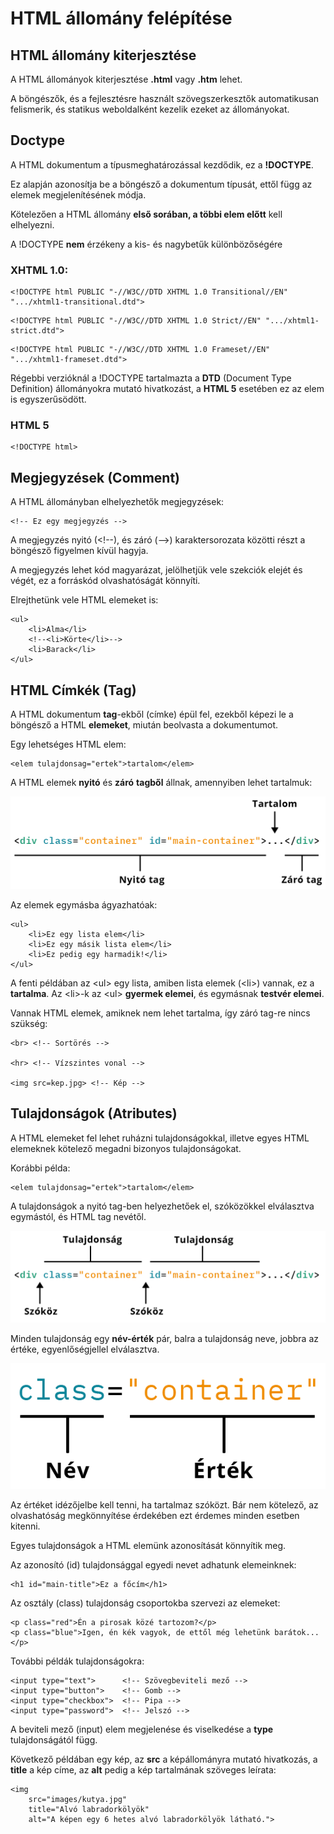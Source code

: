 # HTML állomány felépítése

## HTML állomány kiterjesztése

A HTML állományok kiterjesztése **.html** vagy **.htm** lehet.

A böngészők, és a fejlesztésre használt szövegszerkesztők automatikusan felismerik, és statikus weboldalként kezelik ezeket az állományokat.

## Doctype

A HTML dokumentum a típusmeghatározással kezdődik, ez a **!DOCTYPE**.

Ez alapján azonosítja be a böngésző a dokumentum típusát, ettől függ az elemek megjelenítésének módja.

Kötelezően a HTML állomány **első sorában, a többi elem előtt** kell elhelyezni.

A !DOCTYPE **nem** érzékeny a kis- és nagybetűk különbözőségére

### **XHTML 1.0**:

```markup
<!DOCTYPE html PUBLIC "-//W3C//DTD XHTML 1.0 Transitional//EN" ".../xhtml1-transitional.dtd">
```

```markup
<!DOCTYPE html PUBLIC "-//W3C//DTD XHTML 1.0 Strict//EN" ".../xhtml1-strict.dtd">
```

```markup
<!DOCTYPE html PUBLIC "-//W3C//DTD XHTML 1.0 Frameset//EN" ".../xhtml1-frameset.dtd">
```

Régebbi verzióknál a !DOCTYPE tartalmazta a **DTD** \(Document Type Definition\) állományokra mutató hivatkozást, a **HTML 5** esetében ez az elem is egyszerűsödött.

### HTML 5

```markup
<!DOCTYPE html>
```

## Megjegyzések \(Comment\)

A HTML állományban elhelyezhetők megjegyzések:

```markup
<!-- Ez egy megjegyzés -->
```

A megjegyzés nyitó \(&lt;!--\), és záró \(--&gt;\) karaktersorozata közötti részt a böngésző figyelmen kívül hagyja.

A megjegyzés lehet kód magyarázat, jelölhetjük vele szekciók elejét és végét, ez a forráskód olvashatóságát könnyíti.

Elrejthetünk vele HTML elemeket is:

```markup
<ul>
    <li>Alma</li>
    <!--<li>Körte</li>-->
    <li>Barack</li>
</ul>
```

## HTML Címkék \(Tag\)

A HTML dokumentum **tag**-ekből \(címke\) épül fel, ezekből képezi le a böngésző a HTML **elemeket**, miután beolvasta a dokumentumot. 

Egy lehetséges HTML elem:

```markup
<elem tulajdonsag="ertek">tartalom</elem>
```

A HTML elemek **nyitó** és **záró** **tagből** állnak, amennyiben lehet tartalmuk:

![](../.gitbook/assets/html-code-1.png)



Az elemek egymásba ágyazhatóak:

```markup
<ul>
    <li>Ez egy lista elem</li>
    <li>Ez egy másik lista elem</li>
    <li>Ez pedig egy harmadik!</li>
</ul>
```

A fenti példában az &lt;ul&gt; egy lista, amiben lista elemek  \(&lt;li&gt;\) vannak, ez a **tartalma**. Az &lt;li&gt;-k az &lt;ul&gt; **gyermek elemei**, és egymásnak **testvér elemei**.

Vannak HTML elemek, amiknek nem lehet tartalma, így záró tag-re nincs szükség:

```markup
<br> <!-- Sortörés -->

<hr> <!-- Vízszintes vonal -->

<img src=kep.jpg> <!-- Kép -->
```

## Tulajdonságok \(Atributes\)

A HTML elemeket fel lehet ruházni tulajdonságokkal, illetve egyes HTML elemeknek kötelező megadni bizonyos tulajdonságokat.

Korábbi példa:

```markup
<elem tulajdonsag="ertek">tartalom</elem>
```

A tulajdonságok a nyitó tag-ben helyezhetőek el, szóközökkel elválasztva egymástól, és HTML tag nevétől.

![](../.gitbook/assets/html-code-2.png)

Minden tulajdonság egy **név-érték** pár, balra a tulajdonság neve, jobbra az értéke, egyenlőségjellel elválasztva.

![](../.gitbook/assets/html-code-3.png)

Az értéket idézőjelbe kell tenni, ha tartalmaz szóközt. Bár nem kötelező, az olvashatóság megkönnyítése érdekében ezt érdemes minden esetben kitenni.

Egyes tulajdonságok a HTML elemünk azonosítását könnyítik meg.

Az azonosító \(id\) tulajdonsággal egyedi nevet adhatunk elemeinknek:

```markup
<h1 id="main-title">Ez a főcím</h1>
```

Az osztály \(class\) tulajdonság csoportokba szervezi az elemeket:

```markup
<p class="red">Én a pirosak közé tartozom?</p>
<p class="blue">Igen, én kék vagyok, de ettől még lehetünk barátok...</p>
```

További példák tulajdonságokra:

```markup
<input type="text">      <!-- Szövegbeviteli mező -->
<input type="button">    <!-- Gomb --> 
<input type="checkbox">  <!-- Pipa --> 
<input type="password">  <!-- Jelszó --> 
```

A beviteli mező \(input\) elem megjelenése és viselkedése a **type** tulajdonságától függ.

Következő példában egy kép, az **src** a képállományra mutató hivatkozás, a **title** a kép címe, az **alt** pedig a kép tartalmának szöveges leírata:

```markup
<img 
    src="images/kutya.jpg"
    title="Alvó labradorkölyök"
    alt="A képen egy 6 hetes alvó labradorkölyök látható.">
```



